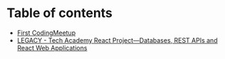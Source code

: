 # Table of contents

* [First CodingMeetup](CM1.md)
* [LEGACY - Tech Academy React Project—Databases, REST APIs and React Web Applications](README.md)
